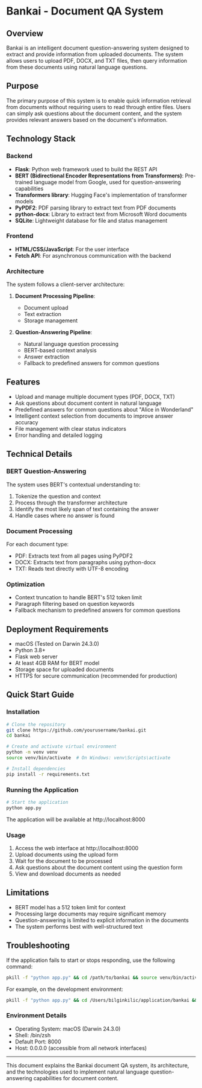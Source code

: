 # Bankai - Document QA System

## Overview
Bankai is an intelligent document question-answering system designed to extract and provide information from uploaded documents. The system allows users to upload PDF, DOCX, and TXT files, then query information from these documents using natural language questions.

## Purpose
The primary purpose of this system is to enable quick information retrieval from documents without requiring users to read through entire files. Users can simply ask questions about the document content, and the system provides relevant answers based on the document's information.

## Technology Stack

### Backend
- **Flask**: Python web framework used to build the REST API
- **BERT (Bidirectional Encoder Representations from Transformers)**: Pre-trained language model from Google, used for question-answering capabilities
- **Transformers library**: Hugging Face's implementation of transformer models
- **PyPDF2**: PDF parsing library to extract text from PDF documents
- **python-docx**: Library to extract text from Microsoft Word documents
- **SQLite**: Lightweight database for file and status management

### Frontend
- **HTML/CSS/JavaScript**: For the user interface
- **Fetch API**: For asynchronous communication with the backend

### Architecture
The system follows a client-server architecture:
1. **Document Processing Pipeline**:
   - Document upload
   - Text extraction
   - Storage management
   
2. **Question-Answering Pipeline**:
   - Natural language question processing
   - BERT-based context analysis
   - Answer extraction
   - Fallback to predefined answers for common questions

## Features
- Upload and manage multiple document types (PDF, DOCX, TXT)
- Ask questions about document content in natural language
- Predefined answers for common questions about "Alice in Wonderland"
- Intelligent context selection from documents to improve answer accuracy
- File management with clear status indicators
- Error handling and detailed logging

## Technical Details

### BERT Question-Answering
The system uses BERT's contextual understanding to:
1. Tokenize the question and context
2. Process through the transformer architecture
3. Identify the most likely span of text containing the answer
4. Handle cases where no answer is found

### Document Processing
For each document type:
- PDF: Extracts text from all pages using PyPDF2
- DOCX: Extracts text from paragraphs using python-docx
- TXT: Reads text directly with UTF-8 encoding

### Optimization
- Context truncation to handle BERT's 512 token limit
- Paragraph filtering based on question keywords
- Fallback mechanism to predefined answers for common questions

## Deployment Requirements
- macOS (Tested on Darwin 24.3.0)
- Python 3.8+
- Flask web server
- At least 4GB RAM for BERT model
- Storage space for uploaded documents
- HTTPS for secure communication (recommended for production)

## Quick Start Guide

### Installation

```bash
# Clone the repository
git clone https://github.com/yourusername/bankai.git
cd bankai

# Create and activate virtual environment
python -m venv venv
source venv/bin/activate  # On Windows: venv\Scripts\activate

# Install dependencies
pip install -r requirements.txt
```

### Running the Application

```bash
# Start the application
python app.py
```

The application will be available at http://localhost:8000

### Usage

1. Access the web interface at http://localhost:8000
2. Upload documents using the upload form
3. Wait for the document to be processed
4. Ask questions about the document content using the question form
5. View and download documents as needed

## Limitations
- BERT model has a 512 token limit for context
- Processing large documents may require significant memory
- Question-answering is limited to explicit information in the documents
- The system performs best with well-structured text

## Troubleshooting

If the application fails to start or stops responding, use the following command:

```bash
pkill -f "python app.py" && cd /path/to/bankai && source venv/bin/activate && PYTHONUNBUFFERED=1 python app.py
```

For example, on the development environment:
```bash
pkill -f "python app.py" && cd /Users/bilginkilic/application/bankai && source venv/bin/activate && PYTHONUNBUFFERED=1 python app.py
```

### Environment Details
- Operating System: macOS (Darwin 24.3.0)
- Shell: /bin/zsh
- Default Port: 8000
- Host: 0.0.0.0 (accessible from all network interfaces)

---

This document explains the Bankai document QA system, its architecture, and the technologies used to implement natural language question-answering capabilities for document content. 